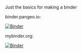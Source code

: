Just the basics for making a binder

binder.pangeo.io: 

[![Binder](https://binder.pangeo.io/badge_logo.svg)](https://binder.pangeo.io/v2/gh/naomi-henderson/Pangeo-CMIP6-catalog-viewer.git/master)

mybinder.org: 

[![Binder](https://mybinder.org/badge_logo.svg)](https://mybinder.org/v2/gh/naomi-henderson/Pangeo-CMIP6-catalog-viewer.git/master)
